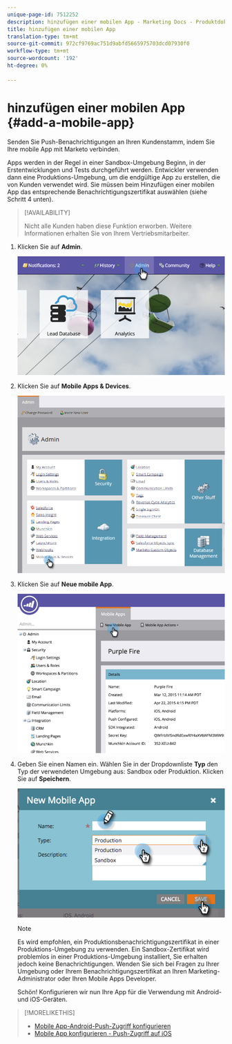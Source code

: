 ```yaml
---
unique-page-id: 7512252
description: hinzufügen einer mobilen App - Marketing Docs - Produktdokumentation
title: hinzufügen einer mobilen App
translation-type: tm+mt
source-git-commit: 972cf9769ac751d9abfd5665975703dcd07930f0
workflow-type: tm+mt
source-wordcount: '192'
ht-degree: 0%

---
```



# hinzufügen einer mobilen App {#add-a-mobile-app}

Senden Sie Push-Benachrichtigungen an Ihren Kundenstamm, indem Sie Ihre mobile App mit Marketo verbinden.

Apps werden in der Regel in einer Sandbox-Umgebung Beginn, in der Erstentwicklungen und Tests durchgeführt werden. Entwickler verwenden dann eine Produktions-Umgebung, um die endgültige App zu erstellen, die von Kunden verwendet wird. Sie müssen beim Hinzufügen einer mobilen App das entsprechende Benachrichtigungszertifikat auswählen (siehe Schritt 4 unten).

>[!AVAILABILITY]
>
>
>Nicht alle Kunden haben diese Funktion erworben. Weitere Informationen erhalten Sie von Ihrem Vertriebsmitarbeiter.

1. Klicken Sie auf **Admin**.

   ![](assets/image2015-4-22-16-3a12-3a32.png)

1. Klicken Sie auf **Mobile Apps &amp; Devices**.

   ![](assets/image2016-1-12-15-3a42-3a30.png)

1. Klicken Sie auf **Neue mobile App**.

   ![](assets/image2015-4-22-16-3a17-3a15.png)

1. Geben Sie einen Namen ein. Wählen Sie in der Dropdownliste **Typ** den Typ der verwendeten Umgebung aus: Sandbox oder Produktion. Klicken Sie auf **Speichern**.

   ![](assets/image2015-11-18-15-3a52-3a15.png)

   >[!NOTE]
   >
   >Es wird empfohlen, ein Produktionsbenachrichtigungszertifikat in einer Produktions-Umgebung zu verwenden. Ein Sandbox-Zertifikat wird problemlos in einer Produktions-Umgebung installiert, Sie erhalten jedoch keine Benachrichtigungen. Wenden Sie sich bei Fragen zu Ihrer Umgebung oder Ihrem Benachrichtigungszertifikat an Ihren Marketing-Administrator oder Ihren Mobile Apps Developer.

   Schön! Konfigurieren wir nun Ihre App für die Verwendung mit Android- und iOS-Geräten.

>[!MORELIKETHIS]
>
>* [Mobile App-Android-Push-Zugriff konfigurieren](/help/marketo/product-docs/mobile-marketing/admin/configure-mobile-app-android-push-access.md)
>* [Mobile App konfigurieren - Push-Zugriff auf iOS](/help/marketo/product-docs/mobile-marketing/admin/configure-mobile-app-ios-push-access.md)

